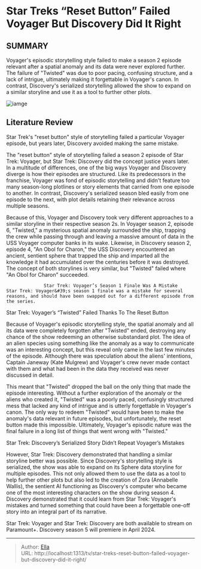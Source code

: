 # Star Treks “Reset Button” Failed Voyager But Discovery Did It Right


## SUMMARY 



  Voyager&#39;s episodic storytelling style failed to make a season 2 episode relevant after a spatial anomaly and its data were never explored further.   The failure of &#34;Twisted&#34; was due to poor pacing, confusing structure, and a lack of intrigue, ultimately making it forgettable in Voyager&#39;s canon.   In contrast, Discovery&#39;s serialized storytelling allowed the show to expand on a similar storyline and use it as a tool to further other plots.  

![iamge](https://static1.srcdn.com/wordpress/wp-content/uploads/2024/01/captain-janeway-from-star-trek-voyager-and-captain-michael-burnham-from-star-trek-discovery.jpg)

## Literature Review
Star Trek&#39;s &#34;reset button&#34; style of storytelling failed a particular Voyager episode, but years later, Discovery avoided making the same mistake.  




The &#34;reset button&#34; style of storytelling failed a season 2 episode of Star Trek: Voyager, but Star Trek: Discovery did the concept justice years later. In a multitude of differences, one of the big ways Voyager and Discovery diverge is how their episodes are structured. Like its predecessors in the franchise, Voyager was fond of episodic storytelling and didn&#39;t feature too many season-long plotlines or story elements that carried from one episode to another. In contrast, Discovery&#39;s serialized season bled easily from one episode to the next, with plot details retaining their relevance across multiple seasons.




Because of this, Voyager and Discovery took very different approaches to a similar storyline in their respective season 2s. In Voyager season 2, episode 6, &#34;Twisted,&#34; a mysterious spatial anomaly surrounded the ship, trapping the crew while passing through and leaving a massive amount of data in the USS Voyager computer banks in its wake. Likewise, in Discovery season 2, episode 4, &#34;An Obol for Charon,&#34; the USS Discovery encountered an ancient, sentient sphere that trapped the ship and imparted all the knowledge it had accumulated over the centuries before it was destroyed. The concept of both storylines is very similar, but &#34;Twisted&#34; failed where &#34;An Obol for Charon&#34; succeeded.

                  Star Trek: Voyager’s Season 1 Finale Was A Mistake   Star Trek: Voyager&#39;s season 1 finale was a mistake for several reasons, and should have been swapped out for a different episode from the series.    


 Star Trek: Voyager’s “Twisted” Failed Thanks To The Reset Button 
          




Because of Voyager&#39;s episodic storytelling style, the spatial anomaly and all its data were completely forgotten after &#34;Twisted&#34; ended, destroying any chance of the show redeeming an otherwise substandard plot. The idea of an alien species using something like the anomaly as a way to communicate was an interesting concept, but this reveal only came in the last few minutes of the episode. Although there was speculation about the aliens&#39; intentions, Captain Janeway (Kate Mulgrew) and Voyager&#39;s crew never made contact with them and what had been in the data they received was never discussed in detail.

This meant that &#34;Twisted&#34; dropped the ball on the only thing that made the episode interesting. Without a further exploration of the anomaly or the aliens who created it, &#34;Twisted&#34; was a poorly paced, confusingly structured mess that lacked any kind of intrigue and is utterly forgettable in Voyager&#39;s canon. The only way to redeem &#34;Twisted&#34; would have been to make the anomaly&#39;s data relevant in future episodes, but unfortunately, the reset button made this impossible. Ultimately, Voyager&#39;s episodic nature was the final failure in a long list of things that went wrong with &#34;Twisted.&#34;






 Star Trek: Discovery’s Serialized Story Didn’t Repeat Voyager’s Mistakes 
          

However, Star Trek: Discovery demonstrated that handling a similar storyline better was possible. Since Discovery&#39;s storytelling style is serialized, the show was able to expand on its Sphere data storyline for multiple episodes. This not only allowed them to use the data as a tool to help further other plots but also led to the creation of Zora (Annabelle Wallis), the sentient AI functioning as Discovery&#39;s computer who became one of the most interesting characters on the show during season 4. Discovery demonstrated that it could learn from Star Trek: Voyager&#39;s mistakes and turned something that could have been a forgettable one-off story into an integral part of its narrative.



Star Trek: Voyager and Star Trek: Discovery are both available to stream on Paramount&#43;. Discovery season 5 will premiere in April 2024.








---

> Author: [Ella](https://instagram.hk.cn/)  
> URL: http://localhost:1313/tv/star-treks-reset-button-failed-voyager-but-discovery-did-it-right/  

